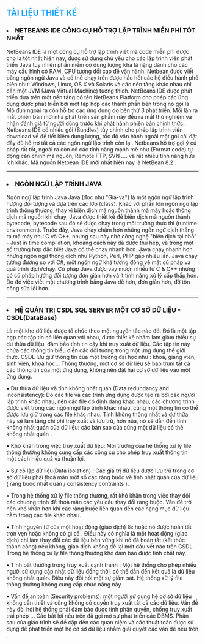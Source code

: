 <h2 style="color:#1aa3ff;"><strong>TÀI LIỆU THIẾT KẾ</strong></h2>
<h3><li><strong>NETBEANS IDE CÔNG CỤ HỖ TRỢ LẬP TRÌNH MIỄN PHÍ TỐT NHẤT</strong></li></h3>
<p>NetBeans IDE là một công cụ hỗ trợ lập trình viết mã code miễn phí được cho là tốt nhất hiện nay, được sử dụng chủ yếu cho các lập trình viên phát triển Java tuy nhiên phần mềm có dung lượng khá là nặng dành cho các máy cấu hình có RAM, CPU tương đối cao để vận hành. Netbean được viết bằng ngôn ngữ Java và có thể chạy trên được hầu hết các hệ điều hành phổ biến như: Windows, Linux, OS X và Solaris và các nền tảng khác nhau chỉ cần một JVM (Java Virtual Machine) tương thích. NetBeans IDE được phát triển dựa trên một nền tảng có tên NetBeans Platform cho phép các ứng dụng được phát triển bởi một tập hợp các thành phần bên trong nó gọi là Mô đun ngoài ra còn hỗ trợ các ứng dụng do bên thứ 3 phát triển. Mỗi lần ra mắt phiên bản mới nhà phát triển sản phẩm này đều ra mắt thử nghiệm và nhận đánh giá từ người dùng trước khi phát hành phiên bản chính thức. Netbeans IDE có nhiều gói (Bundles) tùy chỉnh cho phép lập trình viên download về để tiết kiệm dung lượng, tốc độ vận hành ngoài một gói cài đặt đầy đủ hỗ trợ tất cả các ngôn ngữ lập trình còn lại. Netbeans hỗ trợ gợi ý cú pháp rất tốt, ngoài ra còn có các tính năng mạnh mẽ như (Format code) tự động căn chỉnh mã nguồn, Remote FTP, SVN …. và rất nhiều tĩnh năng hữu ích khác. Mã nguồn Netbean IDE mới nhất hiện nay là NetBean 8.2 .</p>
<hr>
<h3><li><strong> NGÔN NGỮ LẬP TRÌNH JAVA</strong></li></h3>
<p>Ngôn ngữ lập trình Java Java (đọc như "Gia-va") là một ngôn ngữ lập trình hướng đối tượng và dựa trên các lớp (class). Khác với phần lớn ngôn ngữ lập trình thông thường, thay vì biên dịch mã nguồn thành mã máy hoặc thông dịch mã nguồn khi chạy, Java được thiết kế để biên dịch mã nguồn thành bytecode, bytecode sau đó sẽ được chạy trong môi trường thực thi (runtime environment). Trước đây, Java chạy chậm hơn những ngôn ngữ dịch thẳng ra mã máy như C và C++, nhưng sau này nhờ công nghệ "biên dịch tại chỗ" - Just in time compilation, khoảng cách này đã được thu hẹp, và trong một số trường hợp đặc biệt Java có thể chạy nhanh hơn. Java chạy nhanh hơn những ngôn ngữ thông dịch như Python, Perl, PHP gấp nhiều lần. Java chạy tương đương so với C#, một ngôn ngữ khá tương đồng về mặt cú pháp và quá trình dịch/chạy. Cú pháp Java được vay mượn nhiều từ C & C++ nhưng có cú pháp hướng đối tượng đơn giản hơn và ít tính năng xử lý cấp thấp hơn. Do đó việc viết một chương trình bằng Java dễ hơn, đơn giản hơn, đỡ tốn công sửa lỗi hơn.</p>
<hr>
<h3><li><strong>HỆ QUẢN TRỊ CSDL SQL SERVER MỘT CƠ SỞ DỮ LIỆU - CSDL(DataBase)</strong></li></h3>
<p>Là một kho dữ liệu được tổ chức theo một nguyên tắc nào đó. Đó là một tập hợp các tập tin có liên quan với nhau, được thiết kế nhằm làm giảm thiểu sự dư thừa dữ liệu, đảm bảo tính tin cậy khi truy xuất dữ liệu. Các tập tin này chứa các thông tin biểu diễn các đối tượng trong một ứng dụng thế giới thực. CSDL lưu giữ thông tin của một trường đại học như : khoa, giảng viên, sinh viên, khóa học,.. Thông thường, một cơ sở dữ liệu sẽ bao trùm tất cả các thông tin của một ứng dụng, không nên đặt hai cơ sở dữ liệu vào một ứng dụng.</p>
<p>•	Dư thừa dữ liệu và tính không nhất quán (Data redundancy and inconsistency):   Do các file và các trình ứng dụng được tạo ra bởi các người lập trình khác nhau, nên các file có định dạng khác nhau, các chương trình được viết trong các ngôn ngữ lập trình khác nhau, cùng một thông tin có thể được lưu giữ trong các file khác nhau. Tính không thống nhất và dư thừa này sẽ làm tăng chi phí truy xuất và lưu trữ, hơn nũa, nó sẽ dẫn đến tính không nhất quán của dữ liệu: các bản sao của cùng một dữ liệu có thể không nhất quán .</p>
<p>•	Khó khăn trong việc truy xuất dữ liệu: Môi trường của hệ thống xử lý file thông thường không cung cấp các công cụ cho phép truy xuất thông tin một cách hiệu quả và thuận lợi.</p>
<p>•	Sự cô lập dữ liệu(Data isolation) : Các giá trị dữ liệu được lưu trữ trong cơ sở dữ liệu phải thoả mãn một số các ràng buộc về tính nhất quán của dữ liệu ( ràng buộc nhất quán / consistency contraints ).</p>
<p>•	Trong hệ thống xử lý file thông thường, rất khó khăn trong việc thay đổi các chương trình để thoả mãn các yêu cầu thay đổi ràng buộc. Vấn đề trở nên khó khăn hơn khi các ràng buộc liên quan đến các hạng mục dữ liệu nằm trong các file khác nhau.</p>
<p>•	Tính nguyên tử của một hoạt động (giao dịch) là: hoặc nó được hoàn tất trọn vẹn hoặc không có gì cả . Điều này có nghĩa là một hoạt động (giao dịch) chỉ làm thay đổi các dữ liệu bền vững khi nó đã hoàn tất (kết thúc thành công) nếu không, giao dịch không để lại một dấu vết nào trên CSDL. Trong hệ thống xử lý file thông thường khó đảm bảo được tính chất này.</p>
<p>•	Tính bất thường trong truy xuất cạnh tranh : Một hệ thống cho phép nhiều người sử dụng cập nhật dữ liệu đồng thời, có thể dẫn đến kết quả là dữ liệu không nhất quán. Điều này đòi hỏi một sự giám sát. Hệ thống xử lý file thông thường không cung cấp chức năng này.</p>
<p>•	Vấn đề an toàn (Security problems): một người sử dụng hệ cơ sở dữ liệu không cần thiết và cũng không có quyền truy xuất tất cả các dữ liệu. Vấn đề này đòi hỏi hệ thống phải đảm bảo được tính phân quyền, chống truy xuất trái phép ... Các bất lợi nêu trên đã gợi mở sự phát triển các DBMS. Phần sau của giáo trình sẽ đề cập đến các quan niệm và các thuật toán được sử dụng để phát triển một hệ cơ sở dữ liệu nhằm giải quyết các vấn đề nêu trên .</p>
